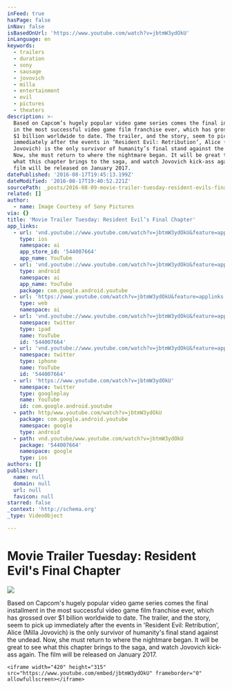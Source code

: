 ```yaml
---
inFeed: true
hasPage: false
inNav: false
isBasedOnUrl: 'https://www.youtube.com/watch?v=jbtmW3ydOkU'
inLanguage: en
keywords:
  - trailers
  - duration
  - sony
  - sausage
  - jovovich
  - milla
  - entertainment
  - evil
  - pictures
  - theaters
description: >-
  Based on Capcom’s hugely popular video game series comes the final installment
  in the most successful video game film franchise ever, which has grossed over
  $1 billion worldwide to date. The trailer, and the story, seem to pick up
  immediately after the events in ‘Resident Evil: Retribution’, Alice (Milla
  Jovovich) is the only survivor of humanity’s final stand against the undead.
  Now, she must return to where the nightmare began. It will be great to see
  what this chapter brings to the saga, and watch Jovovich kick-ass again. The
  film will be released on January 2017.
datePublished: '2016-08-17T19:45:13.199Z'
dateModified: '2016-08-17T19:40:52.221Z'
sourcePath: _posts/2016-08-09-movie-trailer-tuesday-resident-evils-final-chapter.md
related: []
author:
  - name: Image Courtesy of Sony Pictures
via: {}
title: 'Movie Trailer Tuesday: Resident Evil’s Final Chapter'
app_links:
  - url: 'vnd.youtube://www.youtube.com/watch?v=jbtmW3ydOkU&feature=applinks'
    type: ios
    namespace: ai
    app_store_id: '544007664'
    app_name: YouTube
  - url: 'vnd.youtube://www.youtube.com/watch?v=jbtmW3ydOkU&feature=applinks'
    type: android
    namespace: ai
    app_name: YouTube
    package: com.google.android.youtube
  - url: 'https://www.youtube.com/watch?v=jbtmW3ydOkU&feature=applinks'
    type: web
    namespace: ai
  - url: 'vnd.youtube://www.youtube.com/watch?v=jbtmW3ydOkU&feature=applinks'
    namespace: twitter
    type: ipad
    name: YouTube
    id: '544007664'
  - url: 'vnd.youtube://www.youtube.com/watch?v=jbtmW3ydOkU&feature=applinks'
    namespace: twitter
    type: iphone
    name: YouTube
    id: '544007664'
  - url: 'https://www.youtube.com/watch?v=jbtmW3ydOkU'
    namespace: twitter
    type: googleplay
    name: YouTube
    id: com.google.android.youtube
  - path: http/www.youtube.com/watch?v=jbtmW3ydOkU
    package: com.google.android.youtube
    namespace: google
    type: android
  - path: vnd.youtube/www.youtube.com/watch?v=jbtmW3ydOkU
    package: '544007664'
    namespace: google
    type: ios
authors: []
publisher:
  name: null
  domain: null
  url: null
  favicon: null
starred: false
_context: 'http://schema.org'
_type: VideoObject

---
```

# Movie Trailer Tuesday: Resident Evil's Final Chapter
![](https://the-grid-user-content.s3-us-west-2.amazonaws.com/10504dd3-c5c0-41f7-b5db-e1c6fda2813d.jpg)

Based on Capcom's hugely popular video game series comes the final installment in the most successful video game film franchise ever, which has grossed over $1 billion worldwide to date. The trailer, and the story, seem to pick up immediately after the events in 'Resident Evil: Retribution', Alice (Milla Jovovich) is the only survivor of humanity's final stand against the undead. Now, she must return to where the nightmare began. It will be great to see what this chapter brings to the saga, and watch Jovovich kick-ass again. The film will be released on January 2017\.

    <iframe width="420" height="315" src="https://www.youtube.com/embed/jbtmW3ydOkU" frameborder="0" allowfullscreen></iframe>